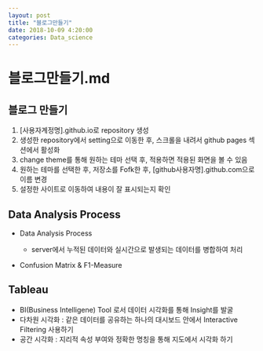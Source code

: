 ```yaml
---
layout: post
title: "블로그만들기"
date: 2018-10-09 4:20:00
categories: Data_science
---
```


# 블로그만들기.md

## 블로그 만들기
1. [사용자계정명].github.io로 repository 생성
2. 생성한 repository에서 setting으로 이동한 후, 스크롤을 내려서 github pages 섹션에서 활성화
3. change theme를 통해 원하는 테마 선택 후, 적용하면 적용된 화면을 볼 수 있음
4. 원하는 테마를 선택한 후, 저장소를 Fofk한 후, [github사용자명].github.com으로 이름 변경
5. 설정한 사이트로 이동하여 내용이 잘 표시되는지 확인



## Data Analysis Process
* Data Analysis Process
  * server에서 누적된 데이터와 실시간으로 발생되는 데이터를 병합하여 처리

* Confusion Matrix & F1-Measure




## Tableau
- BI(Business Intelligene) Tool 로서 데이터 시각화를 통해 Insight를 발굴
- 다차원 시각화 : 같은 데이터를 공유하는 하나의 대시보드 안에서 Interactive Filtering 사용하기
- 공간 시각화 : 지리적 속성 부여와 정확한 명칭을 통해 지도에서 시각화 하기
